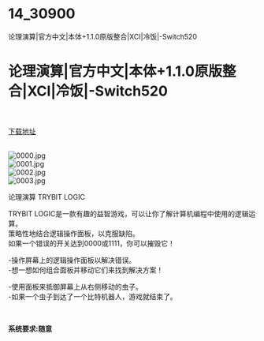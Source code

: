 # 14_30900
论理演算|官方中文|本体+1.1.0原版整合|XCI|冷饭|-Switch520
# 论理演算|官方中文|本体+1.1.0原版整合|XCI|冷饭|-Switch520
 <br/></br>
[下载地址](https://www.switch520.cc/article/30900 "下载地址")
<br/></br>

<p><img title="0000.jpg" src="https://www.switch520.cc/muke_img/2022_05_07_b6f06926f4245.jpg" alt="0000.jpg"><br>
<img title="0001.jpg" src="https://www.switch520.cc/muke_img/2022_05_07_83d9732743a2c.jpg" alt="0001.jpg"><br>
<img title="0002.jpg" src="https://www.switch520.cc/muke_img/2022_05_07_162ba30097bc6.jpg" alt="0002.jpg"><br>
<img title="0003.jpg" src="https://www.switch520.cc/muke_img/2022_05_07_3e1344dedc020.jpg" alt="0003.jpg"></p>
<p>论理演算 TRYBIT LOGIC</p>
<p>TRYBIT LOGIC是一款有趣的益智游戏，可以让你了解计算机编程中使用的逻辑运算。<br>
策略性地结合逻辑操作面板，以克服缺陷。<br>
如果一个错误的开关达到0000或1111，你可以摧毁它！</p>
<p>-操作屏幕上的逻辑操作面板以解决错误。<br>
-想一想如何组合面板并移动它们来找到解决方案！</p>
<p>-使用面板来抵御屏幕上从右侧移动的虫子。<br>
-如果一个虫子到达了一个比特机器人，游戏就结束了。</p>
<p>&nbsp;</p>
<p><strong>系统要求:随意</strong></p>



